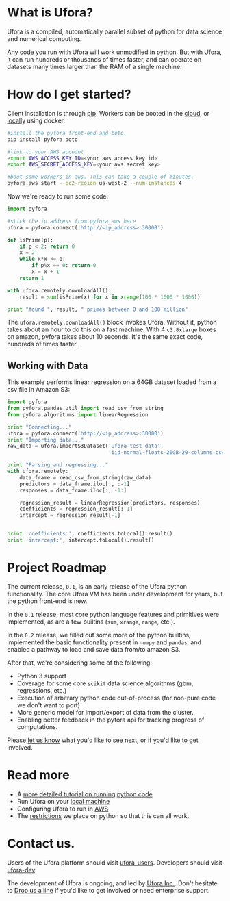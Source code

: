 # What is Ufora?

Ufora is a compiled, automatically parallel subset of python for data science
and numerical computing.

Any code you run with Ufora will work unmodified in python. But with Ufora,
it can run hundreds or thousands of times faster, and can operate
on datasets many times larger than the RAM of a single machine.

# How do I get started?

Client installation is through [pip](https://pip.readthedocs.org/en/stable/).
Workers can be booted in the [cloud](https://ufora.github.io/ufora/content/tutorials/02-getting-started-aws.html),
or [locally](https://ufora.github.io/ufora/content/tutorials/01-getting-started-local.html) using docker.

```bash
#install the pyfora front-end and boto.
pip install pyfora boto

#link to your AWS account
export AWS_ACCESS_KEY_ID=<your aws access key id>
export AWS_SECRET_ACCESS_KEY=<your aws secret key>

#boot some workers in aws. This can take a couple of minutes.
pyfora_aws start --ec2-region us-west-2 --num-instances 4
```

Now we're ready to run some code:

```py
import pyfora

#stick the ip address from pyfora_aws here
ufora = pyfora.connect('http://<ip_address>:30000')

def isPrime(p):
    if p < 2: return 0
    x = 2
    while x*x <= p:
        if p%x == 0: return 0
        x = x + 1
    return 1

with ufora.remotely.downloadAll():
    result = sum(isPrime(x) for x in xrange(100 * 1000 * 1000))

print "found ", result, " primes between 0 and 100 million"
```

The `ufora.remotely.downloadAll()` block invokes Ufora. Without it,  python
takes about an hour to do this on a fast machine. With 4 `c3.8xlarge` boxes on
amazon, pyfora takes about 10 seconds. It's the same exact code, hundreds of times
faster.


## Working with Data

This example performs linear regression on a 64GB dataset loaded from a csv file in Amazon S3:

```py
import pyfora
from pyfora.pandas_util import read_csv_from_string
from pyfora.algorithms import linearRegression

print "Connecting..."
ufora = pyfora.connect('http://<ip_address>:30000')
print "Importing data..."
raw_data = ufora.importS3Dataset('ufora-test-data',
                                 'iid-normal-floats-20GB-20-columns.csv').result()

print "Parsing and regressing..."
with ufora.remotely:
    data_frame = read_csv_from_string(raw_data)
    predictors = data_frame.iloc[:, :-1]
    responses = data_frame.iloc[:, -1:]

    regression_result = linearRegression(predictors, responses)
    coefficients = regression_result[:-1]
    intercept = regression_result[-1]


print 'coefficients:', coefficients.toLocal().result()
print 'intercept:', intercept.toLocal().result()
```

# Project Roadmap

The current release, `0.1`, is an early release of the Ufora python functionality.
The core Ufora VM has been under development for years, but the python front-end
is new.

In the `0.1` release, most core python language features and primitives were
implemented, as are a few builtins (`sum`, `xrange`, `range`, etc.).

In the `0.2` release, we filled out some more of the
python builtins, implemented the basic functionality present in `numpy` and
`pandas`, and enabled a pathway to load and save data from/to amazon S3.

After that, we're considering some of the following:

* Python 3 support
* Coverage for some core `scikit` data science algorithms (gbm, regressions, etc.)
* Execution of arbitrary python code out-of-process (for non-pure code we don't want to port)
* More generic model for import/export of data from the cluster.
* Enabling better feedback in the pyfora api for tracking progress of computations.

Please [let us know](https://groups.google.com/forum/#!topic/ufora-user/FyT9oUhEa0w)
what you'd like to see next, or if you'd like to get involved.

# Read more

* A [more detailed tutorial on running python code](https://ufora.github.io/ufora/content/tutorials/03-running-python-code.html)
* Run Ufora on your [local machine](https://ufora.github.io/ufora/content/tutorials/01-getting-started-local.html)
* Configuring Ufora to run in [AWS](https://ufora.github.io/ufora/content/tutorials/02-getting-started-aws.html)
* The [restrictions](https://ufora.github.io/ufora/content/documentation/01-python-restrictions.html) we place on python so that this can all work.

# Contact us.

Users of the Ufora platform should visit [ufora-users](https://groups.google.com/forum/#!forum/ufora-user). Developers
should visit [ufora-dev](https://groups.google.com/forum/#!forum/ufora-dev).

The development of Ufora is ongoing, and led by [Ufora Inc.](http://www.ufora.com/).
Don't hesitate to [Drop us a line](mailto:info@ufora.com) if you'd like to get involved or need enterprise support.


